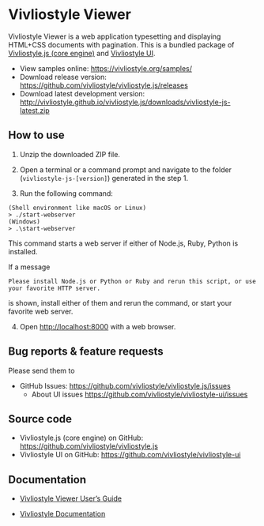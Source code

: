 # Vivliostyle Viewer

Vivliostyle Viewer is a web application typesetting and displaying HTML+CSS documents with pagination.
This is a bundled package of [Vivliostyle.js (core engine)](https://github.com/vivliostyle/vivliostyle.js) and [Vivliostyle UI](https://github.com/vivliostyle/vivliostyle-ui).

- View samples online: <https://vivliostyle.org/samples/>
- Download release version: <https://github.com/vivliostyle/vivliostyle.js/releases>
- Download latest development version: <http://vivliostyle.github.io/vivliostyle.js/downloads/vivliostyle-js-latest.zip>

## How to use

1. Unzip the downloaded ZIP file.

2. Open a terminal or a command prompt and navigate to the folder (`vivliostyle-js-[version]`) generated in the step 1.

3. Run the following command:

  ```
  (Shell environment like macOS or Linux)
  > ./start-webserver
  (Windows)
  > .\start-webserver
  ```

  This command starts a web server if either of Node.js, Ruby, Python is installed.

  If a message
  ```
  Please install Node.js or Python or Ruby and rerun this script, or use your favorite HTTP server.
  ```
  is shown, install either of them and rerun the command, or start your favorite web server.

4. Open <http://localhost:8000> with a web browser.

## Bug reports & feature requests

Please send them to

- GitHub Issues: <https://github.com/vivliostyle/vivliostyle.js/issues>
  - About UI issues <https://github.com/vivliostyle/vivliostyle-ui/issues>

## Source code

- Vivliostyle.js (core engine) on GitHub: <https://github.com/vivliostyle/vivliostyle.js>
- Vivliostyle UI on GitHub: <https://github.com/vivliostyle/vivliostyle-ui>

## Documentation

- [Vivliostyle Viewer User’s Guide](https://vivliostyle.github.io/vivliostyle.js/docs/en/)

- [Vivliostyle Documentation](https://vivliostyle.org/docs/)
